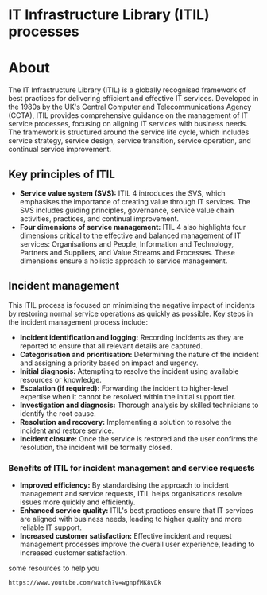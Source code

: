 # **IT Infrastructure Library (ITIL) processes**

# About 
The IT Infrastructure Library (ITIL) is a globally recognised framework of best practices for delivering efficient and effective IT services. Developed in the 1980s by the UK's Central Computer and Telecommunications Agency (CCTA), ITIL provides comprehensive guidance on the management of IT service processes, focusing on aligning IT services with business needs. The framework is structured around the service life cycle, which includes service strategy, service design, service transition, service operation, and continual service improvement.

## **Key principles of ITIL**
- __Service value system (SVS):__ 
ITIL 4 introduces the SVS, which emphasises the importance of creating value through IT services. The SVS includes guiding principles, governance, service value chain activities, practices, and continual improvement.
- __Four dimensions of service management:__
ITIL 4 also highlights four dimensions critical to the effective and balanced management of IT services: Organisations and People, Information and Technology, Partners and Suppliers, and Value Streams and Processes. These dimensions ensure a holistic approach to service management.

## **Incident management**

This ITIL process is focused on minimising the negative impact of incidents by restoring normal service operations as quickly as possible. Key steps in the incident management process include:

- __Incident identification and logging:__ Recording incidents as they are reported to ensure that all relevant details are captured.
- __Categorisation and prioritisation:__ Determining the nature of the incident and assigning a priority based on impact and urgency.
- __Initial diagnosis:__ Attempting to resolve the incident using available resources or knowledge.
- __Escalation (if required):__ Forwarding the incident to higher-level expertise when it cannot be resolved within the initial support tier.
- __Investigation and diagnosis:__ Thorough analysis by skilled technicians to identify the root cause.
- __Resolution and recovery:__ Implementing a solution to resolve the incident and restore service.
- __Incident closure:__ Once the service is restored and the user confirms the resolution, the incident will be formally closed.

### Benefits of ITIL for incident management and service requests

- __Improved efficiency:__ By standardising the approach to incident management and service requests, ITIL helps organisations resolve issues more quickly and efficiently.
- __Enhanced service quality:__ ITIL's best practices ensure that IT services are aligned with business needs, leading to higher quality and more reliable IT support.
- __Increased customer satisfaction:__ Effective incident and request management processes improve the overall user experience, leading to increased customer satisfaction.

some resources to help you

```bash
https://www.youtube.com/watch?v=wgnpfMK8vDk
```